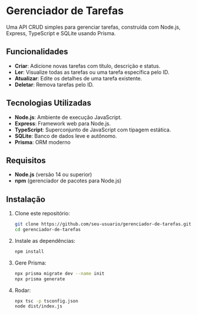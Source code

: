 # Gerenciador de Tarefas

Uma API CRUD simples para gerenciar tarefas, construída com Node.js, Express, TypeScript e SQLite usando Prisma.

## Funcionalidades

- **Criar**: Adicione novas tarefas com título, descrição e status.
- **Ler**: Visualize todas as tarefas ou uma tarefa específica pelo ID.
- **Atualizar**: Edite os detalhes de uma tarefa existente.
- **Deletar**: Remova tarefas pelo ID.

## Tecnologias Utilizadas

- **Node.js**: Ambiente de execução JavaScript.
- **Express**: Framework web para Node.js.
- **TypeScript**: Superconjunto de JavaScript com tipagem estática.
- **SQLite**: Banco de dados leve e autônomo.
- **Prisma**: ORM moderno 

## Requisitos

- **Node.js** (versão 14 ou superior)
- **npm** (gerenciador de pacotes para Node.js)

## Instalação

1. Clone este repositório:

   ```bash
   git clone https://github.com/seu-usuario/gerenciador-de-tarefas.git
   cd gerenciador-de-tarefas

2. Instale as dependências:

   ```bash
   npm install

3. Gere Prisma:

   ```bash
   npx prisma migrate dev --name init
   npx prisma generate

4. Rodar:

   ```bash
   npx tsc -p tsconfig.json
   node dist/index.js






